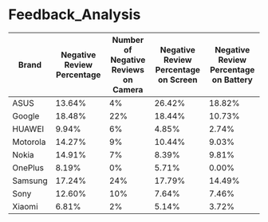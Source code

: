 # Feedback_Analysis
| Brand    | Negative Review Percentage | Number of Negative Reviews on Camera | Negative Review Percentage on Screen | Negative Review Percentage on Battery |
|----------|---------------------------|--------------------------------------|-------------------------------------|--------------------------------------|
| ASUS     | 13.64%                    | 4%                                   | 26.42%                              | 18.82%                               |
| Google   | 18.48%                    | 22%                                   | 18.44%                              | 10.73%                               |
| HUAWEI   | 9.94%                     | 6%                                    | 4.85%                               | 2.74%                                |
| Motorola | 14.27%                    | 9%                                    | 10.44%                              | 9.03%                                |
| Nokia    | 14.91%                    | 7%                                    | 8.39%                               | 9.81%                                |
| OnePlus  | 8.19%                     | 0%                                    | 5.71%                               | 0.00%                                |
| Samsung  | 17.24%                    | 24%                                   | 17.79%                              | 14.49%                               |
| Sony     | 12.60%                    | 10%                                   | 7.64%                               | 7.46%                                |
| Xiaomi   | 6.81%                     | 2%                                    | 5.14%                               | 3.72%                                |


